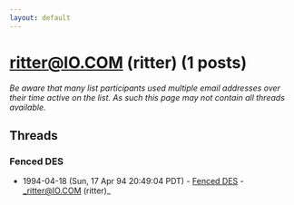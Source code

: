 ```yaml
---
layout: default
---
```


# ritter@IO.COM (ritter) (1 posts)

_Be aware that many list participants used multiple email addresses over their time active on the list. As such this page may not contain all threads available._

## Threads

### Fenced DES
+ 1994-04-18 (Sun, 17 Apr 94 20:49:04 PDT) - [Fenced DES](/archive/1994/04/5e7858760a5a946c40fc86ee6ceed1c4066490aef4f856e8622e17a630f9b3ce) - _ritter@IO.COM (ritter)_

